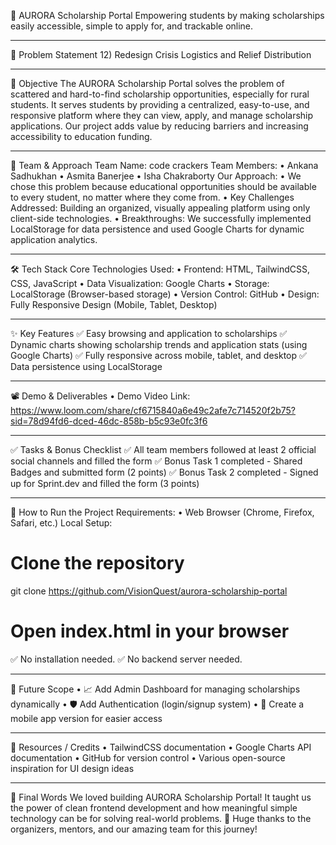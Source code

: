 🌟 AURORA Scholarship Portal
Empowering students by making scholarships easily accessible, simple to apply for, and trackable online.
________________________________________
📌 Problem Statement
12) Redesign Crisis Logistics and Relief Distribution
________________________________________
🎯 Objective
The AURORA Scholarship Portal solves the problem of scattered and hard-to-find scholarship opportunities, especially for rural students.
It serves students by providing a centralized, easy-to-use, and responsive platform where they can view, apply, and manage scholarship applications.
Our project adds value by reducing barriers and increasing accessibility to education funding.
________________________________________
🧠 Team & Approach
Team Name:
code crackers
Team Members:
•	Ankana Sadhukhan
•	Asmita Banerjee
•	Isha Chakraborty
Our Approach:
•	We chose this problem because educational opportunities should be available to every student, no matter where they come from.
•	Key Challenges Addressed: Building an organized, visually appealing platform using only client-side technologies.
•	Breakthroughs: We successfully implemented LocalStorage for data persistence and used Google Charts for dynamic application analytics.
________________________________________
🛠️ Tech Stack
Core Technologies Used:
•	Frontend: HTML, TailwindCSS, CSS, JavaScript
•	Data Visualization: Google Charts
•	Storage: LocalStorage (Browser-based storage)
•	Version Control: GitHub
•	Design: Fully Responsive Design (Mobile, Tablet, Desktop)
________________________________________
✨ Key Features
✅ Easy browsing and application to scholarships
✅ Dynamic charts showing scholarship trends and application stats (using Google Charts)
✅ Fully responsive across mobile, tablet, and desktop
✅ Data persistence using LocalStorage 
 
________________________________________
📽️ Demo & Deliverables
•	Demo Video Link: https://www.loom.com/share/cf6715840a6e49c2afe7c714520f2b75?sid=78d94fd6-dced-46dc-858b-b5c93e0fc3f6
________________________________________
✅ Tasks & Bonus Checklist
✅ All team members followed at least 2 official social channels and filled the form
✅ Bonus Task 1 completed - Shared Badges and submitted form (2 points)
✅ Bonus Task 2 completed - Signed up for Sprint.dev and filled the form (3 points)
________________________________________
🧪 How to Run the Project
Requirements:
•	Web Browser (Chrome, Firefox, Safari, etc.)
Local Setup:
# Clone the repository
git clone https://github.com/VisionQuest/aurora-scholarship-portal

# Open index.html in your browser
✅ No installation needed.
✅ No backend server needed.
________________________________________
🧬 Future Scope
•	📈 Add Admin Dashboard for managing scholarships dynamically
•	🛡️ Add Authentication (login/signup system)
•	📲 Create a mobile app version for easier access
________________________________________
📎 Resources / Credits
•	TailwindCSS documentation
•	Google Charts API documentation
•	GitHub for version control
•	Various open-source inspiration for UI design ideas
________________________________________
🏁 Final Words
We loved building AURORA Scholarship Portal!
It taught us the power of clean frontend development and how meaningful simple technology can be for solving real-world problems. 🚀
Huge thanks to the organizers, mentors, and our amazing team for this journey!

